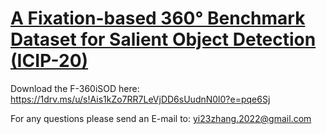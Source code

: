 # [A Fixation-based 360° Benchmark Dataset for Salient Object Detection (ICIP-20)](https://arxiv.org/abs/2001.07960)


Download the F-360iSOD here: https://1drv.ms/u/s!Ais1kZo7RR7LeVjDD6sUudnN0l0?e=pqe6Sj

For any questions please send an E-mail to: yi23zhang.2022@gmail.com

